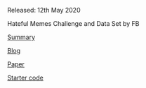 Released: 12th May 2020

Hateful Memes Challenge and Data Set by FB

[Summary](https://twitter.com/douwekiela/status/1260242654505230336)

[Blog](https://ai.facebook.com/hatefulmemes)

[Paper](https://arxiv.org/pdf/2005.04790.pdf)

[Starter code](https://github.com/facebookresearch/mmf/tree/master/projects/hateful_memes/configs)
